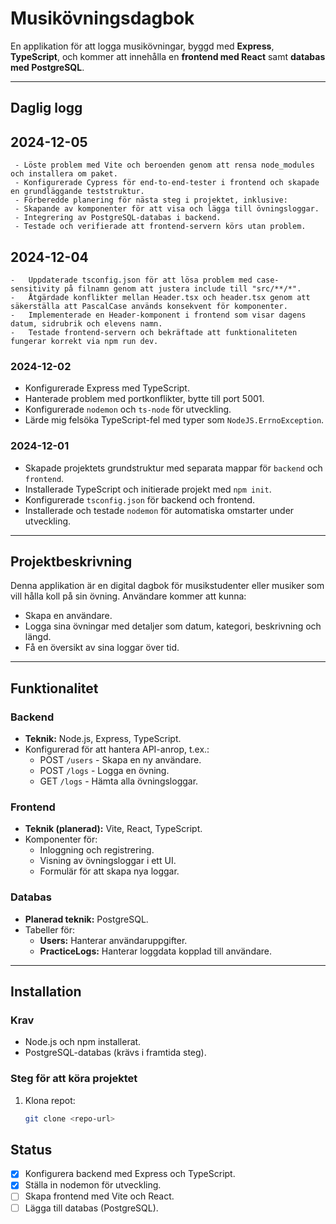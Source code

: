 # Musikövningsdagbok

En applikation för att logga musikövningar, byggd med **Express**, **TypeScript**, och kommer att innehålla en **frontend med React** samt **databas med PostgreSQL**.

---

## Daglig logg

## 2024-12-05

     - Löste problem med Vite och beroenden genom att rensa node_modules och installera om paket.
     - Konfigurerade Cypress för end-to-end-tester i frontend och skapade en grundläggande teststruktur.
     - Förberedde planering för nästa steg i projektet, inklusive:
     - Skapande av komponenter för att visa och lägga till övningsloggar.
     - Integrering av PostgreSQL-databas i backend.
     - Testade och verifierade att frontend-servern körs utan problem.

## 2024-12-04

    -	Uppdaterade tsconfig.json för att lösa problem med case-sensitivity på filnamn genom att justera include till "src/**/*".
    -	Åtgärdade konflikter mellan Header.tsx och header.tsx genom att säkerställa att PascalCase används konsekvent för komponenter.
    -	Implementerade en Header-komponent i frontend som visar dagens datum, sidrubrik och elevens namn.
    -	Testade frontend-servern och bekräftade att funktionaliteten fungerar korrekt via npm run dev.

### 2024-12-02

- Konfigurerade Express med TypeScript.
- Hanterade problem med portkonflikter, bytte till port 5001.
- Konfigurerade `nodemon` och `ts-node` för utveckling.
- Lärde mig felsöka TypeScript-fel med typer som `NodeJS.ErrnoException`.

### 2024-12-01

- Skapade projektets grundstruktur med separata mappar för `backend` och `frontend`.
- Installerade TypeScript och initierade projekt med `npm init`.
- Konfigurerade `tsconfig.json` för backend och frontend.
- Installerade och testade `nodemon` för automatiska omstarter under utveckling.

---

## Projektbeskrivning

Denna applikation är en digital dagbok för musikstudenter eller musiker som vill hålla koll på sin övning. Användare kommer att kunna:

- Skapa en användare.
- Logga sina övningar med detaljer som datum, kategori, beskrivning och längd.
- Få en översikt av sina loggar över tid.

---

## Funktionalitet

### Backend

- **Teknik:** Node.js, Express, TypeScript.
- Konfigurerad för att hantera API-anrop, t.ex.:
  - POST `/users` - Skapa en ny användare.
  - POST `/logs` - Logga en övning.
  - GET `/logs` - Hämta alla övningsloggar.

### Frontend

- **Teknik (planerad):** Vite, React, TypeScript.
- Komponenter för:
  - Inloggning och registrering.
  - Visning av övningsloggar i ett UI.
  - Formulär för att skapa nya loggar.

### Databas

- **Planerad teknik:** PostgreSQL.
- Tabeller för:
  - **Users:** Hanterar användaruppgifter.
  - **PracticeLogs:** Hanterar loggdata kopplad till användare.

---

## Installation

### Krav

- Node.js och npm installerat.
- PostgreSQL-databas (krävs i framtida steg).

### Steg för att köra projektet

1. Klona repot:
   ```bash
   git clone <repo-url>
   ```

## Status

- [x] Konfigurera backend med Express och TypeScript.
- [x] Ställa in nodemon för utveckling.
- [ ] Skapa frontend med Vite och React.
- [ ] Lägga till databas (PostgreSQL).
